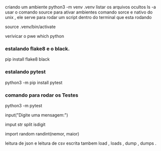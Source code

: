 criando um ambiente
    python3 -m venv .venv
listar os arquivos ocultos
    ls -a
usar o comando source para ativar ambientes
comando sorce e nativo do unix , ele serve para rodar um script dentro do terminal que esta rodando

source .venv/bin/activate

verivicar o pwe
    which python

### estalando flake8 e o black.
pip install flake8 black

### estalando pytest
python3 -m pip install pytest

### comando para rodar os Testes
python3 -m pytest


input("Digite uma mensagem:")

imput
str
split
isdigit

import random
randint(nemor, maior)

leitura de json e leitura de csv escrita tambem
load , loads , dump , dumps .